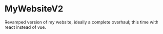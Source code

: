 # MyWebsiteV2
Revamped version of my website, ideally a complete overhaul; this time with react instead of vue.
 
